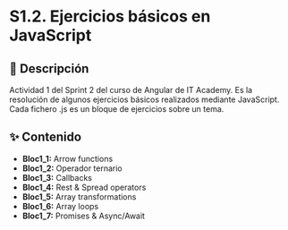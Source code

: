 # S1.2. Ejercicios básicos en JavaScript

## 📄 Descripción

Actividad 1 del Sprint 2 del curso de Angular de IT Academy. Es la resolución de algunos ejercicios básicos realizados mediante JavaScript. Cada fichero .js es un bloque de ejercicios sobre un tema.

## ✨ Contenido

- **Bloc1_1:** Arrow functions
- **Bloc1_2:** Operador ternario
- **Bloc1_3:** Callbacks
- **Bloc1_4:** Rest & Spread operators
- **Bloc1_5:** Array transformations
- **Bloc1_6:** Array loops
- **Bloc1_7:** Promises & Async/Await




